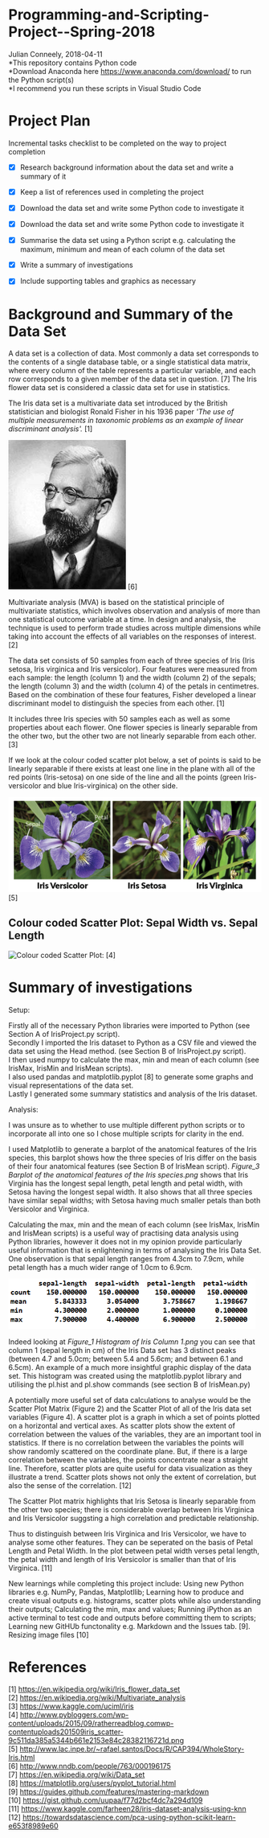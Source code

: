 # Programming-and-Scripting-Project--Spring-2018
Julian Conneely, 2018-04-11\
*This repository contains Python code\
*Download Anaconda here https://www.anaconda.com/download/ to run the Python script(s)\
*I recommend you run these scripts in Visual Studio Code


# Project Plan
Incremental tasks checklist to be completed on the way to project completion
- [x] Research background information about the data set and write a summary of it
- [x] Keep a list of references used in completing the project
- [x] Download the data set and write some Python code to investigate it
- [x] Download the data set and write some Python code to investigate it
- [x] Summarise the data set using a Python script e.g. calculating the maximum, minimum and
mean of each column of the data set
- [x] Write a summary of investigations
- [x] Include supporting tables and graphics as necessary



# Background and Summary of the Data Set

A data set is a collection of data. Most commonly a data set corresponds to the contents of a single database table, or a single statistical data matrix, where every column of the table represents a particular variable, and each row corresponds to a given member of the data set in question. [7] The Iris flower data set is considered a classic data set for use in statistics.

The Iris data set is a multivariate data set introduced by the British statistician and biologist Ronald Fisher in his 1936 paper *'The use of multiple measurements in taxonomic problems as an example of linear discriminant analysis'.* [1]

![Ronald Fisher](Images/ronald-fisher.png)
[6]

Multivariate analysis (MVA) is based on the statistical principle of multivariate statistics, which involves observation and analysis of more than one statistical outcome variable at a time. In design and analysis, the technique is used to perform trade studies across multiple dimensions while taking into account the effects of all variables on the responses of interest. [2]

The data set consists of 50 samples from each of three species of Iris (Iris setosa, Iris virginica and Iris versicolor). Four features were measured from each sample: the length (column 1) and the width (column 2) of the sepals; the length (column 3) and the width (column 4) of the petals in centimetres. Based on the combination of these four features, Fisher developed a linear discriminant model to distinguish the species from each other. [1]

It includes three Iris species with 50 samples each as well as some properties about each flower. One flower species is linearly separable from the other two, but the other two are not linearly separable from each other. [3]

If we look at the colour coded scatter plot below, a set of points is said to be linearly separable if there exists at least one line in the plane with all of the red points (Iris-setosa) on one side of the line and all the points (green Iris-versicolor and blue Iris-virginica) on the other side.


![iris](Images/iris-machinelearning.png)
[5]


## Colour coded Scatter Plot: Sepal Width vs. Sepal Length
![Colour coded Scatter Plot:](http://www.pybloggers.com/wp-content/uploads/2015/09/ratherreadblog.comwp-contentuploads201509iris_scatter-9c511da385a5344b661e2153e84c28382116721d.png)
[4]



# Summary of investigations

Setup: 

Firstly all of the necessary Python libraries were imported to Python (see Section A of IrisProject.py script). \
Secondly I imported the Iris dataset to Python as a CSV file and viewed the data set using the Head method. (see Section B of IrisProject.py script). \
I then used numpy to calculate the max, min and mean of each column (see IrisMax, IrisMin and IrisMean scripts). \
I also used pandas and matplotlib.pyplot [8] to generate some graphs and visual representations of the data set. \
Lastly I generated some summary statistics and analysis of the Iris dataset.

Analysis: 

I was unsure as to whether to use multiple different python scripts or to incorporate all into one so I chose multiple scripts for clarity in the end.

I used Matplotlib to generate a barplot of the anatomical features of the Iris species, this barplot shows how the three species of Iris differ on the basis of their four anatomical features (see Section B of IrisMean script). 
*Figure_3 Barplot of the anatomical features of the Iris species.png* shows that Iris Virginia has the longest sepal length, petal length and petal width, with Setosa having the longest sepal width. It also shows that all three species have similar sepal widths; with Setosa having much smaller petals than both Versicolor and Virginica. 

Calculating the max, min and the mean of each column (see IrisMax, IrisMin and IrisMean scripts) is a useful way of practising data analysis using Python libraries, however it does not in my opinion provide particularly useful information that is enlightening in terms of analysing the Iris Data Set. One observation is that sepal length ranges from 4.3cm to 7.9cm, while petal length has a much wider range of 1.0cm to 6.9cm. 

![Mean, Max and Min of the entire data set](Images/MeanMinMax.PNG)


Indeed looking at *Figure_1 Histogram of Iris Column 1.png* you can see that column 1 (sepal length in cm) of the Iris Data set has 3 distinct peaks (between 4.7 and 5.0cm; between 5.4 and 5.6cm; and between 6.1 and 6.5cm). An example of a much more insightful graphic display of the data set. This histogram was created using the matplotlib.pyplot library and utilising the pl.hist and pl.show commands (see section B of IrisMean.py)

A potentially more useful set of data calculations to analyse would be the Scatter Plot Matrix (Figure 2) and the Scatter Plot of all of the Iris data set variables (Figure 4). A scatter plot is a graph in which a set of points plotted on a horizontal and vertical axes. As scatter plots show the extent of correlation between the values of the variables, they are an important tool in statistics. If there is no correlation between the variables the points will show randomly scattered on the coordinate plane. But, if there is a large correlation between the variables, the points concentrate near a straight line. Therefore, scatter plots are quite useful for data visualization as they illustrate a trend. Scatter plots shows not only the extent of correlation, but also the sense of the correlation. [12]

The Scatter Plot matrix highlights that Iris Setosa is linearly separable from the other two species; there is considerable overlap between Iris Virginica and Iris Versicolor suggsting a high correlation and predictable relationship. 

Thus to distinguish between Iris Virginica and Iris Versicolor, we have to analyse some other features. They can be seperated on the basis of Petal Length and Petal Width. In the plot between petal width verses petal length, the petal width and length of Iris Versicolor is smaller than that of Iris Virginica. [11]


New learnings while completing this project include: Using new Python libraries e.g. NumPy, Pandas, Matplotllib; Learning how to produce and create visual outputs e.g. histograms, scatter plots while also understanding their outputs; Calculating the min, max and values; Running iPython as an active terminal to test code and outputs before committing them to scripts; Learning new GitHUb functonality e.g. Markdown and the Issues tab. [9]. Resizing image files [10]


# References
[1] https://en.wikipedia.org/wiki/Iris_flower_data_set \
[2] https://en.wikipedia.org/wiki/Multivariate_analysis \
[3] https://www.kaggle.com/uciml/iris \
[4] http://www.pybloggers.com/wp-content/uploads/2015/09/ratherreadblog.comwp-contentuploads201509iris_scatter-9c511da385a5344b661e2153e84c28382116721d.png \
[5] http://www.lac.inpe.br/~rafael.santos/Docs/R/CAP394/WholeStory-Iris.html \
[6] http://www.nndb.com/people/763/000196175 \
[7] https://en.wikipedia.org/wiki/Data_set \
[8] https://matplotlib.org/users/pyplot_tutorial.html \
[9] https://guides.github.com/features/mastering-markdown \
[10] https://gist.github.com/uupaa/f77d2bcf4dc7a294d109 \
[11] https://www.kaggle.com/farheen28/iris-dataset-analysis-using-knn \
[12] https://towardsdatascience.com/pca-using-python-scikit-learn-e653f8989e60 
